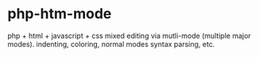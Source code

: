 php-htm-mode
============

php + html + javascript + css mixed editing via mutli-mode (multiple major modes).  indenting, coloring, normal modes syntax parsing, etc.